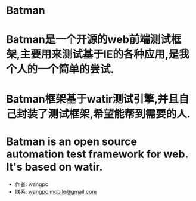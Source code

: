 Batman
======

# Batman是一个开源的web前端测试框架,主要用来测试基于IE的各种应用,是我个人的一个简单的尝试. 
# Batman框架基于watir测试引擎,并且自己封装了测试框架,希望能帮到需要的人.
# Batman is an open source automation test framework for web. It's based on watir.
  - 作者: wangpc 
  - 联系: wangpc.mobile@gmail.com

